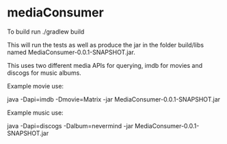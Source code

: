 # mediaConsumer

To build run ./gradlew build

This will run the tests as well as produce the jar in the folder build/libs named MediaConsumer-0.0.1-SNAPSHOT.jar.

This uses two different media APIs for querying, imdb for movies and discogs for music albums.

Example movie use:

java -Dapi=imdb -Dmovie=Matrix -jar MediaConsumer-0.0.1-SNAPSHOT.jar

Example music use:

java -Dapi=discogs -Dalbum=nevermind -jar MediaConsumer-0.0.1-SNAPSHOT.jar
